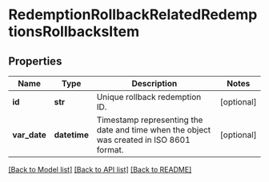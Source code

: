 # RedemptionRollbackRelatedRedemptionsRollbacksItem


## Properties
Name | Type | Description | Notes
------------ | ------------- | ------------- | -------------
**id** | **str** | Unique rollback redemption ID. | [optional] 
**var_date** | **datetime** | Timestamp representing the date and time when the object was created in ISO 8601 format. | [optional] 

[[Back to Model list]](../README.md#documentation-for-models) [[Back to API list]](../README.md#documentation-for-api-endpoints) [[Back to README]](../README.md)


